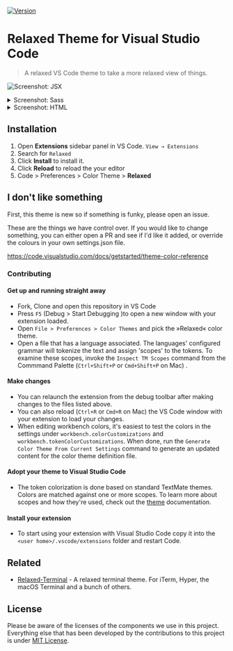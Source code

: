 [![Version](https://vsmarketplacebadge.apphb.com/version/mischah.relaxed-theme.svg)](https://marketplace.visualstudio.com/items?itemName=mischah.relaxed-theme)

# Relaxed Theme for Visual Studio Code

> A relaxed VS Code theme to take a more relaxed view of things.

![Screenshot: JSX](https://gitcdn.xyz/repo/Relaxed-Theme/vscode-theme-relaxed/master/images/screenshot-jsx.png)

<details>
  <summary>Screenshot: Sass</summary>
  <p>&nbsp;</p)>
  <img src="https://gitcdn.xyz/repo/Relaxed-Theme/vscode-theme-relaxed/master/images/screenshot-sass.png" alt="Screenshot: Sass">
</details>

<details>
  <summary>Screenshot: HTML</summary>
  <p>&nbsp;</p)>
  <img src="https://gitcdn.xyz/repo/Relaxed-Theme/vscode-theme-relaxed/master/images/screenshot-html.png" alt="Screenshot: HTML">
</details>

## Installation

1. Open **Extensions** sidebar panel in VS Code. `View → Extensions`
2. Search for `Relaxed`
3. Click **Install** to install it.
4. Click **Reload** to reload the your editor
5. Code > Preferences > Color Theme > **Relaxed**

## I don't like something

First, this theme is new so if something is funky, please open an issue.

These are the things we have control over. If you would like to change something, you can either open a PR and see if I'd like it added, or override the colours in your own settings.json file.

<https://code.visualstudio.com/docs/getstarted/theme-color-reference>

### Contributing

#### Get up and running straight away

* Fork, Clone and open this repository in VS Code
* Press `F5` (Debug > Start Debugging )to open a new window with your extension loaded.
* Open `File > Preferences > Color Themes` and pick the »Relaxed« color theme.
* Open a file that has a language associated. The languages' configured grammar will tokenize the text and assign 'scopes' to the tokens. To examine these scopes, invoke the `Inspect TM Scopes` command from the Commmand Palette (`Ctrl+Shift+P` or `Cmd+Shift+P` on Mac) .

#### Make changes

* You can relaunch the extension from the debug toolbar after making changes to the files listed above.
* You can also reload (`Ctrl+R` or `Cmd+R` on Mac) the VS Code window with your extension to load your changes.
* When editing workbench colors, it's easiest to test the colors in the settings under `workbench.colorCustomizations` and `workbench.tokenColorCustomizations`. When done, run the `Generate Color Theme From Current Settings` command to generate an updated content for the color theme definition file.

#### Adopt your theme to Visual Studio Code

* The token colorization is done based on standard TextMate themes. Colors are matched against one or more scopes.
To learn more about scopes and how they're used, check out the [theme](https://code.visualstudio.com/docs/extensions/themes-snippets-colorizers#_adding-a-new-color-theme) documentation.

#### Install your extension
* To start using your extension with Visual Studio Code copy it into the `<user home>/.vscode/extensions` folder and restart Code.

## Related

* [Relaxed-Terminal](https://github.com/Relaxed-Theme/Relaxed-Terminal) - A relaxed terminal theme. For iTerm, Hyper, the macOS Terminal and a bunch of others.

## License

Please be aware of the licenses of the components we use in this project.
Everything else that has been developed by the contributions to this project is under [MIT License](LICENSE).
